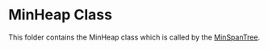 # MinHeap Class
This folder contains the MinHeap class which is called by the [MinSpanTree](../MinSpanTree).